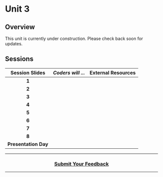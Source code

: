 # Unit 3

## Overview
This unit is currently under construction. Please check back soon for updates.

## Sessions 
|Session Slides|*Coders will ...*|External Resources|
|:-------:|-------|:-------:|
|**1**| 
|**2**| 
|**3**|
|**4**|
|**5**| 
|**6**| 
|**7**| 
|**8**| 
|**Presentation Day**| 

----
<h3 align="center"><a href="https://docs.google.com/forms/d/e/1FAIpQLSeLpI-m6UKvIxk97F8R1iidFRaYXJ3dfcUuIjx2Pz0WMfO1SA/viewform">Submit Your Feedback</a>  </h3>

----
